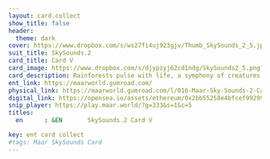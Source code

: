 ```yaml
---
layout: card.collect
show_title: false
header:
  theme: dark
cover: https://www.dropbox.com/s/ws27fi4uj923gjv/Thumb_SkySounds_2_5.jpg?raw=1
suit_title: SkySounds.2
card_title: Card V
card_image: https://www.dropbox.com/s/djypzyj62cd1ndg/SkySounds2_5.png?raw=1
card_description: Rainforests pulse with life, a symphony of creatures singing and communicating in a never-ending conversation. The lush greenery serves as a stage for inter-species oral communication, where the songs of birds and insects blend together in a harmonious chorus. It is a land where music is a natural expression of life. The dense canopy overhead shelters an abundance of life, each species playing its own unique role in the symphony of the forest. But beneath the beauty lies a warning, the destruction of these rainforests not only silences the music but also threatens the survival of countless species and the balance of the planet. It's a reminder that to truly listen to the music of the world, is to also hear the cries for preservation and protection.
ent_link: https://maarworld.gumroad.com/
physical_link: https://maarworld.gumroad.com/l/016-Maar-Sky-Sounds-2-Card-V
digital_link: https://opensea.io/assets/ethereum/0x2bb55258e4bfcef99299baec1188b80a75fa2d48/16
snip_player: https://play.maar.world/?g=333&s=1&c=5
titles:
  en      : &EN       SkySounds.2 Card V

key: ent card collect
#tags: Maar SkySounds Card
---
```


